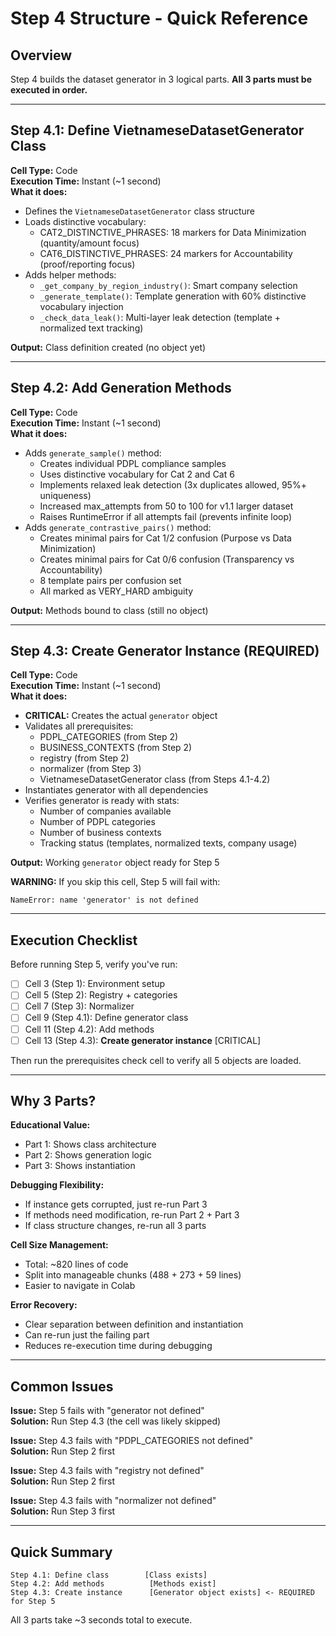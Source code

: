 # Step 4 Structure - Quick Reference

## Overview
Step 4 builds the dataset generator in 3 logical parts. **All 3 parts must be executed in order.**

---

## Step 4.1: Define VietnameseDatasetGenerator Class

**Cell Type:** Code  
**Execution Time:** Instant (~1 second)  
**What it does:**
- Defines the `VietnameseDatasetGenerator` class structure
- Loads distinctive vocabulary:
  - CAT2_DISTINCTIVE_PHRASES: 18 markers for Data Minimization (quantity/amount focus)
  - CAT6_DISTINCTIVE_PHRASES: 24 markers for Accountability (proof/reporting focus)
- Adds helper methods:
  - `_get_company_by_region_industry()`: Smart company selection
  - `_generate_template()`: Template generation with 60% distinctive vocabulary injection
  - `_check_data_leak()`: Multi-layer leak detection (template + normalized text tracking)

**Output:** Class definition created (no object yet)

---

## Step 4.2: Add Generation Methods

**Cell Type:** Code  
**Execution Time:** Instant (~1 second)  
**What it does:**
- Adds `generate_sample()` method:
  - Creates individual PDPL compliance samples
  - Uses distinctive vocabulary for Cat 2 and Cat 6
  - Implements relaxed leak detection (3x duplicates allowed, 95%+ uniqueness)
  - Increased max_attempts from 50 to 100 for v1.1 larger dataset
  - Raises RuntimeError if all attempts fail (prevents infinite loop)
- Adds `generate_contrastive_pairs()` method:
  - Creates minimal pairs for Cat 1/2 confusion (Purpose vs Data Minimization)
  - Creates minimal pairs for Cat 0/6 confusion (Transparency vs Accountability)
  - 8 template pairs per confusion set
  - All marked as VERY_HARD ambiguity

**Output:** Methods bound to class (still no object)

---

## Step 4.3: Create Generator Instance (REQUIRED)

**Cell Type:** Code  
**Execution Time:** Instant (~1 second)  
**What it does:**
- **CRITICAL:** Creates the actual `generator` object
- Validates all prerequisites:
  - PDPL_CATEGORIES (from Step 2)
  - BUSINESS_CONTEXTS (from Step 2)
  - registry (from Step 2)
  - normalizer (from Step 3)
  - VietnameseDatasetGenerator class (from Steps 4.1-4.2)
- Instantiates generator with all dependencies
- Verifies generator is ready with stats:
  - Number of companies available
  - Number of PDPL categories
  - Number of business contexts
  - Tracking status (templates, normalized texts, company usage)

**Output:** Working `generator` object ready for Step 5

**WARNING:** If you skip this cell, Step 5 will fail with:
```
NameError: name 'generator' is not defined
```

---

## Execution Checklist

Before running Step 5, verify you've run:

- [ ] Cell 3 (Step 1): Environment setup
- [ ] Cell 5 (Step 2): Registry + categories
- [ ] Cell 7 (Step 3): Normalizer
- [ ] Cell 9 (Step 4.1): Define generator class
- [ ] Cell 11 (Step 4.2): Add methods
- [ ] Cell 13 (Step 4.3): **Create generator instance** [CRITICAL]

Then run the prerequisites check cell to verify all 5 objects are loaded.

---

## Why 3 Parts?

**Educational Value:**
- Part 1: Shows class architecture
- Part 2: Shows generation logic
- Part 3: Shows instantiation

**Debugging Flexibility:**
- If instance gets corrupted, just re-run Part 3
- If methods need modification, re-run Part 2 + Part 3
- If class structure changes, re-run all 3 parts

**Cell Size Management:**
- Total: ~820 lines of code
- Split into manageable chunks (488 + 273 + 59 lines)
- Easier to navigate in Colab

**Error Recovery:**
- Clear separation between definition and instantiation
- Can re-run just the failing part
- Reduces re-execution time during debugging

---

## Common Issues

**Issue:** Step 5 fails with "generator not defined"  
**Solution:** Run Step 4.3 (the cell was likely skipped)

**Issue:** Step 4.3 fails with "PDPL_CATEGORIES not defined"  
**Solution:** Run Step 2 first

**Issue:** Step 4.3 fails with "registry not defined"  
**Solution:** Run Step 2 first

**Issue:** Step 4.3 fails with "normalizer not defined"  
**Solution:** Run Step 3 first

---

## Quick Summary

```
Step 4.1: Define class        [Class exists]
Step 4.2: Add methods          [Methods exist]
Step 4.3: Create instance      [Generator object exists] <- REQUIRED for Step 5
```

All 3 parts take ~3 seconds total to execute.

